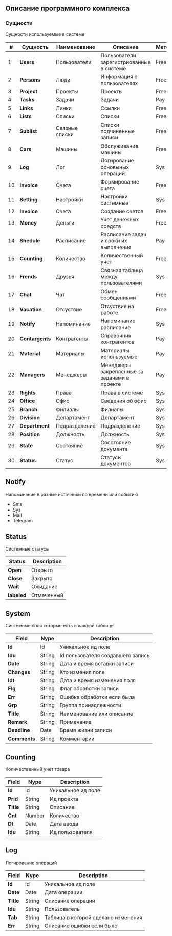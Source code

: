 ## Описание программного комплекса

### Сущности
Сущности используемые в системе

|#|Сущность|Наименование|Описание|Метод
|---|----|----|----|---|
|1|**Users**|Пользователи|Пользователи зарегистриованные в системе|Free
|2|**Persons**|Люди|Информация о пользователях|Free
|3|**Project**|Проекты|Проекты|Free
|4|**Tasks**|Задачи|Задачи|Pay 
|5|**Links**|Линки|Ссылки|Free
|6|**Lists**|Списки|Списки|Free
|7|**Sublist**|Связные списки|Списки подчиненные записи|Free
|8|**Cars**|Машины|Обслуживание машины|Free
|9|**Log**|Лог|Логирование основыных операций|Sys
|10|**Invoice**|Счета|Формирование счета|Free
|11|**Setting**|Настройки|Настройки системные|Sys
|12|**Invoice**|Счета|Создание счетов|Free
|13|**Money**|Деньги|Учет денежных средств|Free
|14|**Shedule**|Расписание|Расписание задач и сроки их выполнения|Pay
|15|**Counting**|Количество|Количественный учет|Free
|16|**Frends**|Друзья|Связная таблица между пользователями|Sys
|17|**Chat**|Чат|Обмен сообщениями|Free
|18|**Vacation**|Отсуствие|Отсуствие на работе|Free
|19|**Notify**|Напоминание|Напоминание расписание|Sys
|20|**Contargents**|Контрагенты|Справочник контрагентов|Pay
|21|**Material**|Материалы|Материалы используемые|Pay
|22|**Managers**|Менеджеры|Менеджеры закрепленные за задачами в проекте|Pay
|23|**Rights**|Права|Права в системе|Sys
|24|**Office**|Офис|Сведения об офис|Sys
|25|**Branch**|Филиалы|Филиалы|Sys
|26|**Division**|Департамент|Департамент|Sys
|27|**Department**|Подразделение|Подразделение|Sys
|28|**Position**|Должность|Должность |Sys
|29|**State**|Состояние|Сосотояние документа|Sys
|30|**Status**|Статус|Статусы документов |Sys


## Notify
Напоминание в разные источники по времени или событию
* Sms
* Sys
* Mail
* Telegram


## Status
Системные статусы

|Status|Description
|----|----
|**Open**|Открыто
|**Close**|Закрыто
|**Wait**|Ожидание
|**labeled**|Отмеченный


## System
Системные поля которые есть в каждой таблице

|Field|Nype|Description
|----|----|----
|**Id**|Id|Уникальное ид поле
|**Idu**|String|Id пользователя создавшего запись
|**Date**|String|Дата и время вставки записи
|**Сhanges**|String|Кто изменил поле
|**Idt**|String|Дата и время изменения поля
|**Flg**|String|Флаг обработки записи 
|**Err**|String|Ошибка обработки если была
|**Grp**|String|Группа принадлежности
|**Title**|String|Наименование или описание
|**Remark**|String|Примечание
|**Deadline**|Date|Время жизни записи
|**Comments**|String|Комментарии

## Counting
Количественный учет товара

|Field|Nype|Description
|----|----|----
|**Id**|Id|Уникальное ид поле
|**Prid**|String|Ид проекта
|**Title**|String|Описание 
|**Cnt**|Number|Количество
|**Dt**|Date|Дата ввода
|**Idu**|String|Ид пользователя

## Log
Логирование операций

|Field|Nype|Description
|----|----|----
|**Id**|Id|Уникальное ид поле
|**Date**|Date|Дата операции
|**Title**|String|Описание операции
|**Idu**|String|Пользователь 
|**Tab**|String|Таблица в которой сделано изменения
|**Err**|String|Описание ошибки если было

